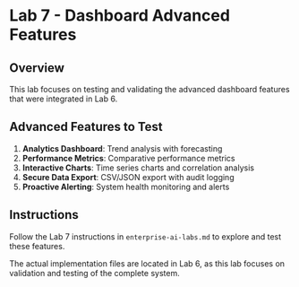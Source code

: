 # Lab 7 - Dashboard Advanced Features

## Overview
This lab focuses on testing and validating the advanced dashboard features that were integrated in Lab 6.

## Advanced Features to Test
1. **Analytics Dashboard**: Trend analysis with forecasting
2. **Performance Metrics**: Comparative performance metrics  
3. **Interactive Charts**: Time series charts and correlation analysis
4. **Secure Data Export**: CSV/JSON export with audit logging
5. **Proactive Alerting**: System health monitoring and alerts

## Instructions
Follow the Lab 7 instructions in `enterprise-ai-labs.md` to explore and test these features.

The actual implementation files are located in Lab 6, as this lab focuses on validation and testing of the complete system.